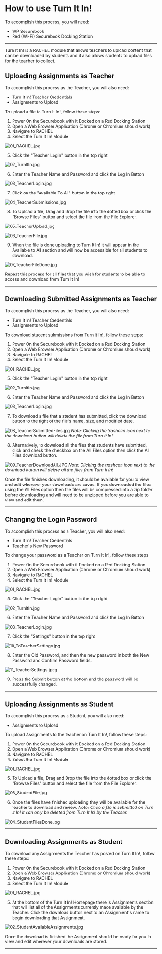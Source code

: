 # How to use Turn It In!

To accomplish this process, you will need:
 - WP Securebook
 - Red (Wi-Fi) Securebook Docking Station

---

Turn It In! is a RACHEL module that allows teachers to upload content that can be downloaded by students and it also allows students to upload files for the teacher to collect. 

## Uploading Assignments as Teacher

To accomplish this process as the Teacher, you will also need:
- Turn It In! Teacher Credentials
- Assignments to Upload

To upload a file to Turn It In!, follow these steps:
1. Power On the Securebook with it Docked on a Red Docking Station
2. Open a Web Browser Application (Chrome or Chromium should work)
3. Navigate to RACHEL
4. Select the Turn It In! Module

![01_RACHEL.jpg](../_resources/01_RACHEL-2.jpg)

5. Click the "Teacher Login" button in the top right

![02_TurnItIn.jpg](../_resources/02_TurnItIn.jpg)

6. Enter the Teacher Name and Password and click the Log In Button

![03_TeacherLogin.jpg](../_resources/03_TeacherLogin.jpg)

7. Click on the "Available To All" button in the top right

![04_TeacherSubmissions.jpg](../_resources/04_TeacherSubmissions.jpg)

8. To Upload a file, Drag and Drop the file into the dotted box or click the "Browse Files" button and select the file from the File Explorer.

![05_TeacherUpload.jpg](../_resources/05_TeacherUpload.jpg)

![06_TeacherFile.jpg](../_resources/06_TeacherFile.jpg)

9. When the file is done uploading to Turn It In! it will appear in the Available to All section and will now be accessible for all students to download.

![07_TeacherFileDone.jpg](../_resources/07_TeacherFileDone.jpg)

Repeat this process for all files that you wish for students to be able to access and download from Turn It In!

---

## Downloading Submitted Assignments as Teacher

To accomplish this process as the Teacher, you will also need:
- Turn It In! Teacher Credentials
- Assignments to Upload

To download student submissions from Turn It In!, follow these steps:
1. Power On the Securebook with it Docked on a Red Docking Station
2. Open a Web Browser Application (Chrome or Chromium should work)
3. Navigate to RACHEL
4. Select the Turn It In! Module

![01_RACHEL.jpg](../_resources/01_RACHEL-2.jpg)

5. Click the "Teacher Login" button in the top right

![02_TurnItIn.jpg](../_resources/02_TurnItIn.jpg)

6. Enter the Teacher Name and Password and click the Log In Button

![03_TeacherLogin.jpg](../_resources/03_TeacherLogin.jpg)

7. To download a file that a student has submitted, click the download button to the right of the file's name, size, and modified date.

![08_TeacherSubmittedFiles.jpg](../_resources/08_TeacherSubmittedFiles.jpg)
*Note: Clicking the trashcan icon next to the download button will delete the file from Turn It In!*

8. Alternatively, to download all the files that students have submitted, click and check the checkbox on the All Files option then click the All Files download button.

![09_TeacherDownloadAll.JPG](../_resources/09_TeacherDownloadAll.JPG)
*Note: Clicking the trashcan icon next to the download button will delete all the files from Turn It In!*

Once the file finishes downloading, it should be available for you to view and edit wherever your downloads are saved. If you downloaded the files using the All Files option then the files will be compressed into a zip folder before downloading and will need to be unzipped before you are able to view and edit them.

---

## Changing the Login Password

To accomplish this process as a Teacher, you will also need:
- Turn It In! Teacher Credentials
- Teacher's New Password

To change your password as a Teacher on Turn It In!, follow these steps:
1. Power On the Securebook with it Docked on a Red Docking Station
2. Open a Web Browser Application (Chrome or Chromium should work)
3. Navigate to RACHEL
4. Select the Turn It In! Module

![01_RACHEL.jpg](../_resources/01_RACHEL-2.jpg)

5. Click the "Teacher Login" button in the top right

![02_TurnItIn.jpg](../_resources/02_TurnItIn.jpg)

6. Enter the Teacher Name and Password and click the Log In Button

![03_TeacherLogin.jpg](../_resources/03_TeacherLogin.jpg)

7. Click the "Settings" button in the top right

![10_ToTeacherSettings.jpg](../_resources/10_ToTeacherSettings.jpg)

8. Enter the Old Password, and then the new password in both the New Password and Confirm Password fields.
 
![11_TeacherSettings.jpeg](../_resources/11_TeacherSettings.jpeg)

9. Press the Submit button at the bottom and the password will be successfully changed.

---

## Uploading Assignments as Student

To accomplish this process as a Student, you will also need:
- Assignments to Upload

To upload Assignments to the teacher on Turn It In!, follow these steps:
1. Power On the Securebook with it Docked on a Red Docking Station
2. Open a Web Browser Application (Chrome or Chromium should work)
3. Navigate to RACHEL
4. Select the Turn It In! Module

![01_RACHEL.jpg](../_resources/01_RACHEL.jpg)

5. To Upload a file, Drag and Drop the file into the dotted box or click the "Browse Files" button and select the file from the File Explorer.

![03_StudentFile.jpg](../_resources/03_StudentFile.jpg)

6.  Once the files have finished uploading they will be available for the teacher to download and review. *Note: Once a file is submitted on Turn It In! it can only be deleted from Turn It In! by the Teacher.*

![04_StudentFilesDone.jpg](../_resources/04_StudentFilesDone.jpg)

---

## Downloading Assignments as Student

To download any Assignments the Teacher has posted on Turn It In!, follow these steps:
1. Power On the Securebook with it Docked on a Red Docking Station
2. Open a Web Browser Application (Chrome or Chromium should work)
3. Navigate to RACHEL
4. Select the Turn It In! Module

![01_RACHEL.jpg](../_resources/01_RACHEL-1.jpg)

5. At the bottom of the Turn It In! Homepage there is Assignments section that will list all of the Assignments currently made available by the Teacher. Click the download button next to an Assignment's name to begin downloading that Assignment.

![02_StudentAvailableAssignments.jpg](../_resources/02_StudentAvailableAssignments.jpg)

Once the download is finished the Assignment should be ready for you to view and edit wherever your downloads are stored.

---

